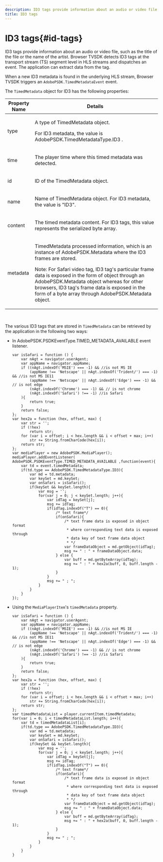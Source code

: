 ```yaml
---
description: ID3 tags provide information about an audio or video file, such as the title of the file or the name of the artist. Browser TVSDK detects ID3 tags at the transport stream (TS) segment level in HLS streams and dispatches an event. The application can extract data from the tag.
title: ID3 tags
---
```


# ID3 tags{#id-tags}

ID3 tags provide information about an audio or video file, such as the title of the file or the name of the artist. Browser TVSDK detects ID3 tags at the transport stream (TS) segment level in HLS streams and dispatches an event. The application can extract data from the tag.

When a new ID3 metadata is found in the underlying HLS stream, Browser TVSDK triggers an `AdobePSDK.TimedMetadataEvent` event.

The `TimedMetadata` object for ID3 has the following properties:  

<table id="table_6C61886187FB44B4B9821E4B00200018"> 
 <thead> 
  <tr> 
   <th colname="col1" class="entry"> Property Name </th> 
   <th colname="col2" class="entry"> Details </th> 
  </tr> 
 </thead>
 <tbody> 
  <tr> 
   <td colname="col1"> <p> <span class="codeph"> type </span> </p> </td> 
   <td colname="col2"> <p>A type of <span class="codeph"> TimedMetadata </span> object. </p> <p>For ID3 metadata, the value is <span class="codeph"> AdobePSDK.TimedMetadataType.ID3 </span>. </p> </td> 
  </tr> 
  <tr> 
   <td colname="col1"> <p> <span class="codeph"> time </span> </p> </td> 
   <td colname="col2"> <p> The player time where this timed metadata was detected. </p> </td> 
  </tr> 
  <tr> 
   <td colname="col1"> <p> <span class="codeph"> id </span> </p> </td> 
   <td colname="col2"> <p>ID of the <span class="codeph"> TimedMetadata </span> object. </p> </td> 
  </tr> 
  <tr> 
   <td colname="col1"> <p> <span class="codeph"> name </span> </p> </td> 
   <td colname="col2"> <p>Name of <span class="codeph"> TimedMetadata </span> object. For ID3 metadata, the value is "ID3". </p> </td> 
  </tr> 
  <tr> 
   <td colname="col1"> <p> <span class="codeph"> content </span> </p> </td> 
   <td colname="col2"> <p>The timed metadata content. For ID3 tags, this value represents the serialized byte array. </p> </td> 
  </tr> 
  <tr> 
   <td colname="col1"> <p> <span class="codeph"> metadata </span> </p> </td> 
   <td colname="col2"> <p> <span class="codeph"> TimedMetadata </span> processed information, which is an instance of <span class="codeph"> AdobePSDK.Metadata </span> where the ID3 frames are stored. </p> <p> <p>Note:  For Safari <span class="codeph"> video </span> tag, ID3 tag's particular frame data is exposed in the form of object through an <span class="codeph"> AdobePSDK.Metadata </span> object whereas for other browsers, ID3 tag's frame data is exposed in the form of a byte array through <span class="codeph"> AdobePSDK.Metadata </span> object. </p> </p> </td> 
  </tr> 
 </tbody> 
</table>

​

The various ID3 tags that are stored in `TimedMetadata` can be retrieved by the application in the following two ways:

* In AdobePSDK.PSDKEventType.TIMED_METADATA_AVAILABLE event listener.

  ```
  var isSafari = function () { 
      var nAgt = navigator.userAgent; 
      var appName = navigator.appName; 
      if ((nAgt.indexOf('MSIE') === -1) && //is not MS IE 
          (appName !== 'Netscape' || nAgt.indexOf('Trident/') === -1) && //is not MS IE11 
          (appName !== 'Netscape' || nAgt.indexOf('Edge') === -1) && // is not edge 
          (nAgt.indexOf('Chrome') === -1) && // is not chrome 
          (nAgt.indexOf('Safari') !== -1) //is Safari 
      ){ 
          return true; 
      } 
      return false; 
  }; 
  var hex2a = function (hex, offset, max) { 
      var str = ''; 
      if (!hex) 
          return str; 
      for (var i = offset; i < hex.length && i < offset + max; i++) 
          str += String.fromCharCode(hex[i]); 
      return str; 
  }; 
  var mediaPlayer = new AdobePSDK.MediaPlayer(); 
  mediaPlayer.addEventListener( AdobePSDK.PSDKEventType.TIMED_METADATA_AVAILABLE ,function(event){ 
      var td = event.timedMetadata; 
      if(td.type == AdobePSDK.TimedMetadataType.ID3){ 
          var md = td.metadata; 
          var keySet = md.keySet; 
          var onSafari = isSafari(); 
          if(keySet && keySet.length){ 
              var msg = ''; 
              for(var j = 0; j < keySet.length; j++){ 
                  var idTag = keySet[j]; 
                  msg += idTag; 
                  if(idTag.indexOf("T") == 0){ 
                      /* text frame*/ 
                      if(onSafari){ 
                          /* text frame data is exposed in object format 
                           * where corresponding text data is exposed through 
                           * data key of text frame data object 
                           * */ 
                          var frameDataObject = md.getObject(idTag); 
                          msg += " : " + frameDataObject.data; 
                      } else { 
                          var buff = md.getByteArray(idTag); 
                          msg += " : " + hex2a(buff, 0, buff.length - 1); 
                      } 
                  } 
                  msg += " ; "; 
              } 
          } 
      } 
  }); 
  ```

* Using the `MediaPlayerItem`'s `timedMetadata` property. 

  ```
  var isSafari = function () { 
      var nAgt = navigator.userAgent; 
      var appName = navigator.appName; 
      if ((nAgt.indexOf('MSIE') === -1) && //is not MS IE 
          (appName !== 'Netscape' || nAgt.indexOf('Trident/') === -1) && //is not MS IE11 
          (appName !== 'Netscape' || nAgt.indexOf('Edge') === -1) && // is not edge 
          (nAgt.indexOf('Chrome') === -1) && // is not chrome 
          (nAgt.indexOf('Safari') !== -1) //is Safari 
      ){ 
          return true; 
      } 
      return false; 
  }; 
  var hex2a = function (hex, offset, max) { 
      var str = ''; 
      if (!hex) 
          return str; 
      for (var i = offset; i < hex.length && i < offset + max; i++) 
          str += String.fromCharCode(hex[i]); 
      return str; 
  }; 
  var timedMetadataList = player.currentItem.timedMetadata; 
  for(var i = 0; i < timedMetadataList.length; i++){ 
      var td = timedMetadataList[i]; 
      if(td.type == AdobePSDK.TimedMetadataType.ID3){ 
          var md = td.metadata; 
          var keySet = md.keySet; 
          var onSafari = isSafari(); 
          if(keySet && keySet.length){ 
              var msg = ''; 
              for(var j = 0; j < keySet.length; j++){ 
                  var idTag = keySet[j]; 
                  msg += idTag; 
                  if(idTag.indexOf("T") == 0){ 
                      /* text frame*/ 
                      if(onSafari){ 
                          /* text frame data is exposed in object format 
                           * where corresponding text data is exposed through 
                           * data key of text frame data object 
                           * */ 
                          var frameDataObject = md.getObject(idTag); 
                          msg += " : " + frameDataObject.data; 
                      } else { 
                          var buff = md.getByteArray(idTag); 
                          msg += " : " + hex2a(buff, 0, buff.length - 1); 
                      } 
                  } 
                  msg += " ; "; 
              } 
          } 
      } 
  } 
  ```

